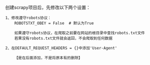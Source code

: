 ﻿

创建scrapy项目后，先修改以下两个设置：

    1、修改遵守robots协议：
        ROBOTSTXT_OBEY = False  # 默认为True

        如果遵守robots协议，在爬取之前要在网站的根目录中查找robots.txt文件
        若果没有robots.txt文件就会返回，不会爬取到任何数据

    2、在DEFAULT_REQUEST_HEADERS = {}中添加'User-Agent'

        【是在后面添加，不是将原本有的删除】
